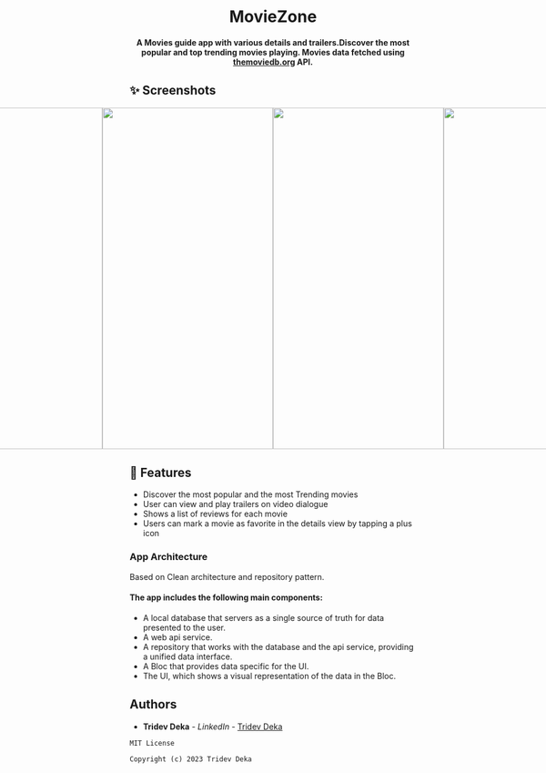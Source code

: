 <h1 align="center">MovieZone</h1>
<h4 align="center">
	A Movies guide app with various details and trailers.Discover the most popular and top trending movies playing. Movies data fetched using <a href="https://www.themoviedb.org/">themoviedb.org</a> API.
</h4>

  


## ✨ Screenshots

<div style="display: flex; justify-content: center;">
    <img src="https://github.com/tridevdeka/MovieZone-Flutter/assets/49573131/4cfb2463-4ef4-48a7-9122-71280b9890b2" width="300" height="600">
    <img src="https://github.com/tridevdeka/MovieZone-Flutter/assets/49573131/78fe03f0-e50c-4fea-809c-358fc2d4f32d" width="300" height="600">
    <img src="https://github.com/tridevdeka/MovieZone-Flutter/assets/49573131/9d1a0774-27da-4c8e-af14-f3ed5be58002" width="300" height="600">
    <img src="https://github.com/tridevdeka/MovieZone-Flutter/assets/49573131/d9715317-8971-4811-a2c1-1374dea93728" width="300" height="600">
    <img src="https://github.com/tridevdeka/MovieZone-Flutter/assets/49573131/644df61e-9d0a-4fb0-81f8-9832925e5087" width="300" height="600">
    <img src="https://github.com/tridevdeka/MovieZone-Flutter/assets/49573131/58c62d76-688f-48a5-b6cf-ebca46bde346" width="300" height="600">
    <img src="https://github.com/tridevdeka/MovieZone-Flutter/assets/49573131/1e337cd0-e3e3-4f6c-9334-3a9f59310041" width="300" height="600">
    <img src="https://github.com/tridevdeka/MovieZone-Flutter/assets/49573131/65b61b06-f47d-4caa-81d8-773f8a17ac2f" width="300" height="600">
</div>

## 🌟 Features
*   Discover the most popular and the most Trending movies
*   User can view and play trailers on video dialogue
*   Shows a list of reviews for each movie
*   Users can mark a movie as favorite in the details view by tapping a plus icon 


### App Architecture 
Based on Clean architecture and repository pattern.

#### The app includes the following main components:

* A local database that servers as a single source of truth for data presented to the user. 
* A web api service.
* A repository that works with the database and the api service, providing a unified data interface.
* A Bloc that provides data specific for the UI.
* The UI, which shows a visual representation of the data in the Bloc.


## Authors

* **Tridev Deka** - *LinkedIn* - [Tridev Deka](https://www.linkedin.com/in/tridev-deka/)

```
MIT License

Copyright (c) 2023 Tridev Deka
```


